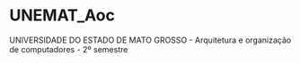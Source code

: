 # UNEMAT_Aoc
UNIVERSIDADE DO ESTADO DE MATO GROSSO - Arquitetura e organização de computadores - 2º semestre
